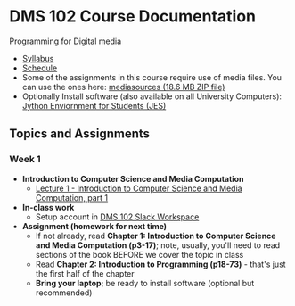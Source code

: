 # DMS 102 Course Documentation

Programming for Digital media

- [Syllabus](syllabus.md)
- [Schedule](schedule.md) 
- Some of the assignments in this course require use of media files.  You can use the ones here: [mediasources (18.6 MB ZIP file)](media/mediasources.zip)
- Optionally Install software (also available on all University Computers): [Jython Enviornment for Students (JES)](https://github.com/gatech-csl/jes/releases/tag/5.020)

## Topics and Assignments

### Week 1

- **Introduction to Computer Science and Media Computation**
  - [Lecture 1 - Introduction to Computer Science and Media Computation, part 1](01-introduction-computer-science/introduction-computer-science.pdf)
- **In-class work**
  - Setup account in [DMS 102 Slack Workspace](https://join.slack.com/t/dms-102/signup)
- **Assignment (homework for next time)**
  - If not already, read **Chapter 1: Introduction to Computer Science and Media Computation (p3-17)**; note, usually, you'll need to read sections of the book BEFORE we cover the topic in class
  - Read **Chapter 2: Introduction to Programming (p18-73)** - that's just the first half of the chapter
  - **Bring your laptop**; be ready to install software (optional but recommended)

